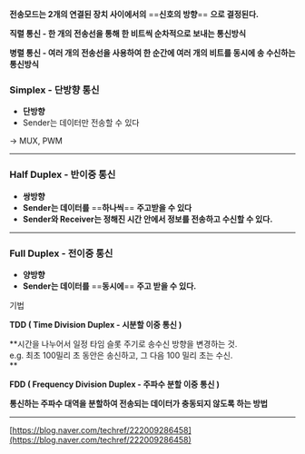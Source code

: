 **전송모드는 2개의 연결된 장치 사이에서의** ==**신호의 방향**== **으로 결정된다.**

**직렬 통신 - 한 개의 전송선을 통해 한 비트씩 순차적으로 보내는 통신방식**

**병렬 통신 - 여러 개의 전송선을 사용하여 한 순간에 여러 개의 비트를 동시에 송 수신하는 통신방식**

### Simplex - 단방향 통신

- **단방향**
- Sender는 데이터만 전송할 수 있다

→ MUX, PWM

  

  

---

### Half Duplex - 반이중 통신

- **쌍방향**
- **Sender는 데이터를** ==**하나씩**== **주고받을 수 있다**
- **Sender와 Receiver는 정해진 시간 안에서 정보를 전송하고 수신할 수 있다.**

  

---

### Full Duplex - 전이중 통신

- **양방향**
- **Sender는 데이터를** ==**동시에**== **주고 받을 수 있다.**

  

기법

**TDD ( Time Division Duplex - 시분할 이중 통신 )**

**시간을 나누어서 일정 타임 슬롯 주기로 송수신 방향을 변경하는 것.  
e.g. 최초 100밀리 초 동안은 송신하고, 그 다음 100 밀리 초는 수신.  
**

  

**FDD ( Frequency Division Duplex - 주파수 분할 이중 통신 )**

**통신하는 주파수 대역을 분할하여 전송되는 데이터가 충동되지 않도록 하는 방법**

  

  

  

  

  

  

  

  

  

  

---

[https://blog.naver.com/techref/222009286458](https://blog.naver.com/techref/222009286458)